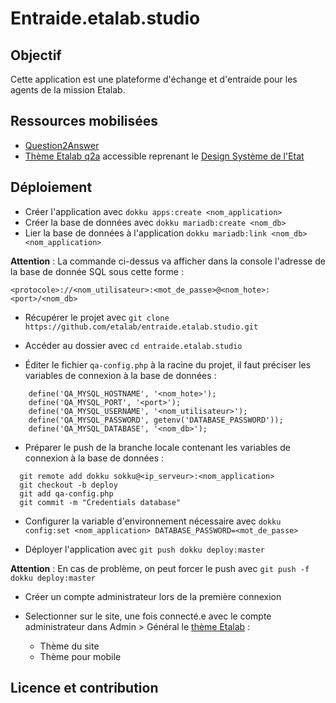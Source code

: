 # Entraide.etalab.studio
## Objectif

Cette application est une plateforme d'échange et d'entraide pour les agents de la mission Etalab.

## Ressources mobilisées

- [Question2Answer](https://github.com/q2a/question2answer)
- [Thème Etalab q2a](https://github.com/etalab/q2a-theme-etalab) accessible reprenant le [Design Système de l'Etat](https://www.systeme-de-design.gouv.fr/)

## Déploiement

- Créer l'application avec `dokku apps:create <nom_application>`
- Créer la base de données avec `dokku mariadb:create <nom_db>`
- Lier la base de données à l'application `dokku mariadb:link <nom_db> <nom_application>`

**Attention** : La commande ci-dessus va afficher dans la console l'adresse de la base de donnée SQL sous cette forme : 

`<protocole>://<nom_utilisateur>:<mot_de_passe>@<nom_hote>:<port>/<nom_db>`

- Récupérer le projet avec `git clone https://github.com/etalab/entraide.etalab.studio.git`

- Accéder au dossier avec `cd entraide.etalab.studio`

- Éditer le fichier `qa-config.php` à la racine du projet, il faut préciser les variables de connexion à la base de données :

```
    define('QA_MYSQL_HOSTNAME', '<nom_hote>');
    define('QA_MYSQL_PORT', '<port>');
    define('QA_MYSQL_USERNAME', '<nom_utilisateur>');
    define('QA_MYSQL_PASSWORD', getenv('DATABASE_PASSWORD'));
    define('QA_MYSQL_DATABASE', '<nom_db>');
```

- Préparer le push de la branche locale contenant les variables de connexion à la base de données :

```
  git remote add dokku sokku@<ip_serveur>:<nom_application>
  git checkout -b deploy
  git add qa-config.php
  git commit -m "Credentials database"
```

- Configurer la variable d'environnement nécessaire avec `dokku config:set <nom_application> DATABASE_PASSWORD=<mot_de_passe>`

- Déployer l'application avec `git push dokku deploy:master`

**Attention** : En cas de problème, on peut forcer le push avec `git push -f dokku deploy:master`

- Créer un compte administrateur lors de la première connexion

- Selectionner sur le site, une fois connecté.e avec le compte administrateur dans Admin > Général le [thème Etalab](https://github.com/etalab/q2a-theme-etalab) :
    - Thème du site
    - Thème pour mobile

## Licence et contribution

